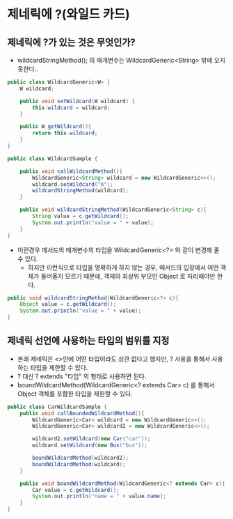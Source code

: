 # 제네릭에 ?(와일드 카드)

## 제네릭에 ?가 있는 것은 무엇인가?

* wildcardStringMethod(); 의 매개변수는  WildcardGeneric\<String> 밖에 오지 못한다..

```java
public class WildcardGeneric<W> {
    W wildcard;

    public void setWildcard(W wildcard) {
        this.wildcard = wildcard;
    }

    public W getWildcard(){
        return this.wildcard;
    }
}

public class WildcardSample {

    public void callWildcardMethod(){
        WildcardGeneric<String> wildcard = new WildcardGeneric<>();
        wildcard.setWildcard("A");
        wildcardStringMethod(wildcard);
    }

    public void wildcardStringMethod(WildcardGeneric<String> c){
        String value = c.getWildcard();
        System.out.println("value = " + value);
    }
}
```

* 이런경우 메서드의 매개변수의 타입을 WildcardGeneric\<?> 와 같이 변경해 줄 수 있다.
  * 하지만 이런식으로 타입을 명확하게 하지 않는 경우, 메서드의 입장에서 어떤 객체가 들어올지 모르기 때문에, 객체의 최상위 부모인 Object 로 처리해야만 한다.&#x20;

```java
public void wildcardStringMethod(WildcardGeneric<?> c){
    Object value = c.getWildcard();
    System.out.println("value = " + value);
}
```

## 제네릭 선언에 사용하는 타입의 범위를 지정

* 본래 제네릭은 <>안에 어떤 타입이라도 상관 없다고 했지만, ? 사용을 통해서 사용하는 타입을 제한할 수 있다.
* ? 대신 ? extends "타입" 의 형태로 사용하면 된다.&#x20;
* boundWildcardMethod(WildcardGeneric\<? extends Car> c) 를 통해서 Object 객체를 포함한 타입을 제한할 수 있다.&#x20;

```java
public class CarWildcardSample {
    public void callBoundedWildcardMethod(){
        WildcardGeneric<Car> wildcard = new WildcardGeneric<>();
        WildcardGeneric<Car> wildcard2 = new WildcardGeneric<>();

        wildcard2.setWildcard(new Car("car"));
        wildcard.setWildcard(new Bus("bus"));

        boundWildcardMethod(wildcard2);
        boundWildcardMethod(wildcard);
    }

    public void boundWildcardMethod(WildcardGeneric<? extends Car> c){
        Car value = c.getWildcard();
        System.out.println("name = " + value.name);
    }
}
```
